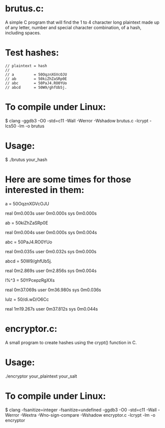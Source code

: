 # brutus.c:
A simple C program that will find the 1 to 4 character long plaintext made up of any letter,  number and special character combination, of a hash, including spaces.

# Test hashes:  
    
    // plaintext = hash 
    //
    // a         = 50OqznXGVcOJU
    // ab        = 50kiZhZaSRp0E
    // abc       = 50PaJ4.RO0YUo
    // abcd      = 50W9/ghfUb5j.
    
    
# To compile under Linux:

   $ clang -ggdb3 -O0 -std=c11 -Wall -Werror -Wshadow brutus.c -lcrypt -lcs50 -lm -o brutus
   
# Usage:

   $ ./brutus your_hash

# Here are some times for those interested in them:

a = 50OqznXGVcOJU

real    0m0.003s
user    0m0.000s
sys     0m0.000s

ab = 50kiZhZaSRp0E

real    0m0.004s
user    0m0.000s
sys     0m0.004s

abc = 50PaJ4.RO0YUo

real    0m0.035s
user    0m0.032s
sys     0m0.000s

abcd = 50W9/ghfUb5j.

real    0m2.869s
user    0m2.856s
sys     0m0.004s

l%^3 = 50YPcepzRgXXs

real    0m37.069s
user    0m36.980s
sys     0m0.036s

lulz = 50/di.wD/O6Cc

real    1m19.267s
user    0m37.812s
sys     0m0.044s

# encryptor.c:
A small program to create hashes using the crypt() function in C.

# Usage:
./encryptor your_plaintext your_salt

# To compile under Linux:
$ clang -fsanitize=integer -fsanitize=undefined -ggdb3 -O0 -std=c11 -Wall -Werror -Wextra -Wno-sign-compare -Wshadow  encryptor.c  -lcrypt -lm -o encryptor
